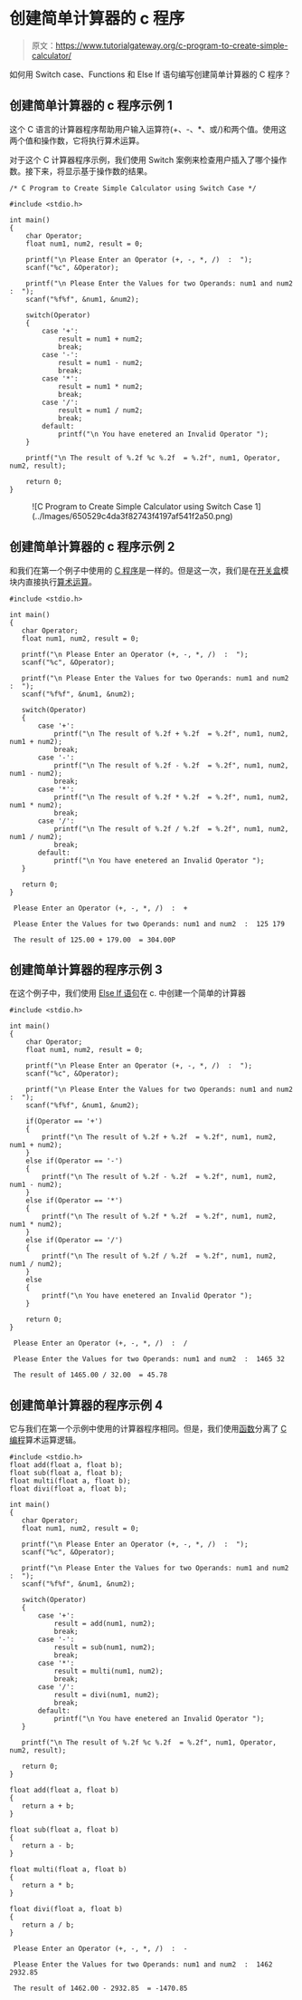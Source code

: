# 创建简单计算器的 c 程序

> 原文：<https://www.tutorialgateway.org/c-program-to-create-simple-calculator/>

如何用 Switch case、Functions 和 Else If 语句编写创建简单计算器的 C 程序？

## 创建简单计算器的 c 程序示例 1

这个 C 语言的计算器程序帮助用户输入运算符(+、-、*、或/)和两个值。使用这两个值和操作数，它将执行算术运算。

对于这个 C 计算器程序示例，我们使用 Switch 案例来检查用户插入了哪个操作数。接下来，将显示基于操作数的结果。

```
/* C Program to Create Simple Calculator using Switch Case */

#include <stdio.h>

int main()
{
	char Operator;
	float num1, num2, result = 0;

	printf("\n Please Enter an Operator (+, -, *, /)  :  ");
  	scanf("%c", &Operator);

	printf("\n Please Enter the Values for two Operands: num1 and num2  :  ");
  	scanf("%f%f", &num1, &num2);

  	switch(Operator)
  	{
  		case '+':
  			result = num1 + num2;
  			break;
  		case '-':
  			result = num1 - num2;
  			break;  			
  		case '*':
  			result = num1 * num2;
  			break;
  		case '/':
  			result = num1 / num2;
  			break;
		default:
			printf("\n You have enetered an Invalid Operator ");				    			
	}

	printf("\n The result of %.2f %c %.2f  = %.2f", num1, Operator, num2, result);

  	return 0;
}
```

<figure class="wp-block-image">![C Program to Create Simple Calculator using Switch Case 1](../Images/650529c4da3f82743f4197af541f2a50.png)</figure>

## 创建简单计算器的 c 程序示例 2

和我们在第一个例子中使用的 [C 程序](https://www.tutorialgateway.org/c-programming-examples/)是一样的。但是这一次，我们是在[开关盒](https://www.tutorialgateway.org/switch-case-in-c/)模块内直接执行[算术运算](https://www.tutorialgateway.org/arithmetic-operators-in-c/)。

 ```
#include <stdio.h>

int main()
{
	char Operator;
	float num1, num2, result = 0;

	printf("\n Please Enter an Operator (+, -, *, /)  :  ");
  	scanf("%c", &Operator);

	printf("\n Please Enter the Values for two Operands: num1 and num2  :  ");
  	scanf("%f%f", &num1, &num2);

  	switch(Operator)
  	{
  		case '+':
  			printf("\n The result of %.2f + %.2f  = %.2f", num1, num2, num1 + num2);
  			break;
  		case '-':
  			printf("\n The result of %.2f - %.2f  = %.2f", num1, num2, num1 - num2);
  			break;  			
  		case '*':
  			printf("\n The result of %.2f * %.2f  = %.2f", num1, num2, num1 * num2);
  			break;
  		case '/':
  			printf("\n The result of %.2f / %.2f  = %.2f", num1, num2, num1 / num2);
  			break;
		default:
			printf("\n You have enetered an Invalid Operator ");				    			
	}

  	return 0;
}
```

```
 Please Enter an Operator (+, -, *, /)  :  +

 Please Enter the Values for two Operands: num1 and num2  :  125 179

 The result of 125.00 + 179.00  = 304.00P
```

## 创建简单计算器的程序示例 3

在这个例子中，我们使用 [Else If 语句](https://www.tutorialgateway.org/else-if-statement-in-c/)在 c. 中创建一个简单的计算器

```
#include <stdio.h>

int main()
{
	char Operator;
	float num1, num2, result = 0;

	printf("\n Please Enter an Operator (+, -, *, /)  :  ");
  	scanf("%c", &Operator);

	printf("\n Please Enter the Values for two Operands: num1 and num2  :  ");
  	scanf("%f%f", &num1, &num2);

  	if(Operator == '+')
  	{
  		printf("\n The result of %.2f + %.2f  = %.2f", num1, num2, num1 + num2);
  	}
  	else if(Operator == '-')
  	{
  		printf("\n The result of %.2f - %.2f  = %.2f", num1, num2, num1 - num2);
  	}
  	else if(Operator == '*')
  	{
  		printf("\n The result of %.2f * %.2f  = %.2f", num1, num2, num1 * num2);
  	}
  	else if(Operator == '/')
  	{
  		printf("\n The result of %.2f / %.2f  = %.2f", num1, num2, num1 / num2);
  	}
  	else
  	{
  		printf("\n You have enetered an Invalid Operator ");
	}

  	return 0;
}
```

```
 Please Enter an Operator (+, -, *, /)  :  /

 Please Enter the Values for two Operands: num1 and num2  :  1465 32

 The result of 1465.00 / 32.00  = 45.78
```

## 创建简单计算器的程序示例 4

它与我们在第一个示例中使用的计算器程序相同。但是，我们使用[函数](https://www.tutorialgateway.org/functions-in-c/)分离了 [C 编程](https://www.tutorialgateway.org/c-programming/)算术运算逻辑。

 ```
#include <stdio.h>
float add(float a, float b);
float sub(float a, float b);
float multi(float a, float b);
float divi(float a, float b);

int main()
{
	char Operator;
	float num1, num2, result = 0;

	printf("\n Please Enter an Operator (+, -, *, /)  :  ");
  	scanf("%c", &Operator);

	printf("\n Please Enter the Values for two Operands: num1 and num2  :  ");
  	scanf("%f%f", &num1, &num2);

  	switch(Operator)
  	{
  		case '+':
  			result = add(num1, num2);
  			break;
  		case '-':
  			result = sub(num1, num2);
  			break;  			
  		case '*':
  			result = multi(num1, num2);
  			break;
  		case '/':
  			result = divi(num1, num2);
  			break;
		default:
			printf("\n You have enetered an Invalid Operator ");				    			
	}

	printf("\n The result of %.2f %c %.2f  = %.2f", num1, Operator, num2, result);

  	return 0;
}

float add(float a, float b)
{
	return a + b;
}

float sub(float a, float b)
{
	return a - b;
}

float multi(float a, float b)
{
	return a * b;
}

float divi(float a, float b)
{
	return a / b;
}
```

```
 Please Enter an Operator (+, -, *, /)  :  -

 Please Enter the Values for two Operands: num1 and num2  :  1462 2932.85

 The result of 1462.00 - 2932.85  = -1470.85
```